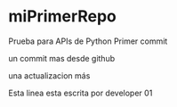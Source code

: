 # miPrimerRepo
Prueba para APIs de Python
Primer commit 

un commit mas desde github

una actualizacion más

Esta linea esta escrita por developer 01